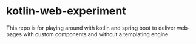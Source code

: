 # kotlin-web-experiment

This repo is for playing around with kotlin and spring boot to deliver web-pages with custom components and without a templating engine.
